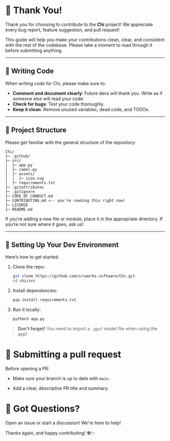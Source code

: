 # 🙌 Thank You!

Thank you for choosing to contribute to the **Chi** project! We appreciate every bug report, feature suggestion, and pull request!

This guide will help you make your contributions clean, clear, and consistent with the rest of the codebase. Please take a moment to read through it before submitting anything.

---

## 🧠 Writing Code

When writing code for Chi, please make sure to:

- **Comment and document clearly**: Future devs will thank you. Write as if someone else will read your code.
- **Check for bugs**: Test your code thoroughly.
- **Keep it clean**: Remove unused variables, dead code, and TODOs.

---

## 📁 Project Structure

Please get familiar with the general structure of the repository:

```
Chi/
├─ .github/
├─ src/
│  ├─ app.py
│  ├─ camel.py
│  ├─ assets/
│  │  ├─ icon.svg
|  ├─ requirements.txt
├─ .gitattributes
├─ .gitignore
├─ CODE_OF_CONDUCT.md
├─ CONTRIBUTING.md <-- you're reading this right now!
├─ LICENSE
├─ README.md
```


If you’re adding a new file or module, place it in the appropriate directory. If you’re not sure where it goes, ask us!

---

## 🔧 Setting Up Your Dev Environment

Here’s how to get started:

1. Clone the repo:
   ```bash
   git clone https://github.com/srcworks-software/Chi.git
   cd chi/src
   ```
2. Install dependencies:
    ```bash
    pip install requirements.txt
    ```
3. Run it locally:
    ```bash
    python3 app.py
    ```
> **Don't forget!** You need to import a ```.gguf``` model file when using the app! 

# 🔁 Submitting a pull request

Before opening a PR:

- Make sure your branch is up to date with ```main```.

- Add a clear, descriptive PR title and summary.

# 💬 Got Questions?
Open an issue or start a discussion! We're here to help!

Thanks again, and happy contributing! 🛠️✨
